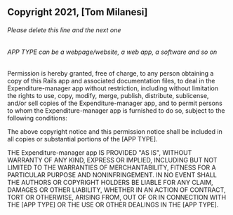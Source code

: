## Copyright 2021, [Tom Milanesi]

###### Please delete this line and the next one
###### APP TYPE can be a webpage/website, a web app, a software and so on

Permission is hereby granted, free of charge, to any person obtaining a copy of this Rails app and associated documentation files, to deal in the Expenditure-manager app without restriction, including without limitation the rights to use, copy, modify, merge, publish, distribute, sublicense, and/or sell copies of the Expenditure-manager app, and to permit persons to whom the Expenditure-manager app is furnished to do so, subject to the following conditions:

The above copyright notice and this permission notice shall be included in all copies or substantial portions of the [APP TYPE].

THE Expenditure-manager app IS PROVIDED "AS IS", WITHOUT WARRANTY OF ANY KIND, EXPRESS OR IMPLIED, INCLUDING BUT NOT LIMITED TO THE WARRANTIES OF MERCHANTABILITY, FITNESS FOR A PARTICULAR PURPOSE AND NONINFRINGEMENT. IN NO EVENT SHALL THE AUTHORS OR COPYRIGHT HOLDERS BE LIABLE FOR ANY CLAIM, DAMAGES OR OTHER LIABILITY, WHETHER IN AN ACTION OF CONTRACT, TORT OR OTHERWISE, ARISING FROM, OUT OF OR IN CONNECTION WITH THE [APP TYPE] OR THE USE OR OTHER DEALINGS IN THE [APP TYPE].